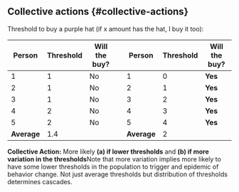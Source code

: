 ## Collective actions {#collective-actions}

Threshold to buy a purple hat (if x amount has the hat, I buy it too):

| **Person** | **Threshold** | **Will the buy?** |  | **Person** | **Threshold** | **Will the buy?** |
| --- | --- | --- | --- | --- | --- | --- |
| 1 | 1 | No |  | 1 | 0 | **Yes** |
| 2 | 1 | No |  | 2 | 1 | **Yes** |
| 3 | 1 | No |  | 3 | 2 | **Yes** |
| 4 | 2 | No |  | 4 | 3 | **Yes** |
| 5 | 2 | No |  | 5 | 4 | **Yes** |
| **Average** | 1.4 |  |  | **Average** | 2 |  |

**Collective Action:** More likely **(a) if lower thresholds** and **(b) if more variation in the thresholds**Note that more variation implies more likely to have some lower thresholds in the population to trigger and epidemic of behavior change. Not just average thresholds but distribution of thresholds determines cascades.